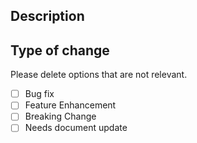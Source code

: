 ## Description

## Type of change

Please delete options that are not relevant.

- [ ] Bug fix
- [ ] Feature Enhancement
- [ ] Breaking Change
- [ ] Needs document update
